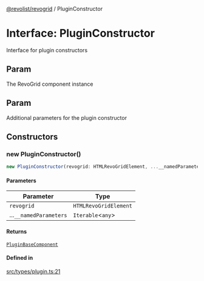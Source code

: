 [@revolist/revogrid](README.md) / PluginConstructor

# Interface: PluginConstructor

Interface for plugin constructors

## Param

The RevoGrid component instance

## Param

Additional parameters for the plugin constructor

## Constructors

### new PluginConstructor()

```ts
new PluginConstructor(revogrid: HTMLRevoGridElement, ...__namedParameters: Iterable<any>): PluginBaseComponent
```

#### Parameters

| Parameter | Type |
| ------ | ------ |
| `revogrid` | `HTMLRevoGridElement` |
| ...`__namedParameters` | `Iterable`\<`any`\> |

#### Returns

[`PluginBaseComponent`](Interface.PluginBaseComponent.md)

#### Defined in

[src/types/plugin.ts:21](https://github.com/revolist/revogrid/blob/169fb7626f86c9813d59597eddde6f6dd50e49a6/src/types/plugin.ts#L21)
